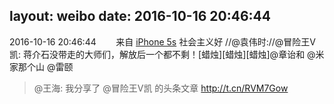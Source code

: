 layout: weibo
date: 2016-10-16 20:46:44
---
<meta name="referrer" content="no-referrer" />

2016-10-16 20:46:44  &nbsp;&nbsp;&nbsp;&nbsp;&nbsp;&nbsp; 来自 <a href="sinaweibo://customweibosource" rel="nofollow">iPhone 5s</a>
社会主义好 //@袁伟时://@冒险王V凯: 蒋介石没带走的大师们，解放后一个都不剩！[蜡烛][蜡烛][蜡烛]@章诒和 @米家那个山 @雷颐
>  @王海: 我分享了 @冒险王V凯 的头条文章 http://t.cn/RVM7Gow ​​​
